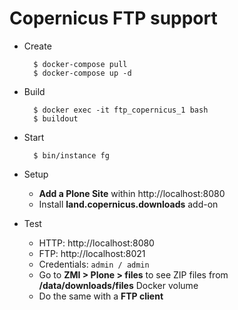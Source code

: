 # Copernicus FTP support

* Create

        $ docker-compose pull
        $ docker-compose up -d

* Build

        $ docker exec -it ftp_copernicus_1 bash
        $ buildout

* Start

        $ bin/instance fg


* Setup
    * **Add a Plone Site** within http://localhost:8080
    * Install **land.copernicus.downloads** add-on

* Test
    * HTTP: http://localhost:8080
    * FTP:  http://localhost:8021
    * Credentials: `admin / admin`
    * Go to **ZMI > Plone > files** to see ZIP files from **/data/downloads/files** Docker volume
    * Do the same with a **FTP client**
